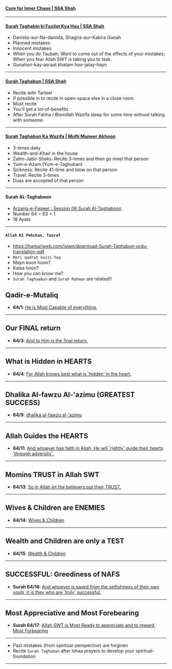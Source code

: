 #### [Cure for Inner Chaos | SSA Shah](https://www.youtube.com/watch?v=umlnQ8J2YUU)

***

#### [Surah Taghabin ki Fazilat Kya Hau | SSA Shah](https://www.youtube.com/shorts/f91vhya6F_8)
* Danista-aur-Na-danista, Shagira-aur-Kabira Gunah
* Planned mistakes
* Innocent mistakes
* When you do Taubah; Want to come out of the effects of your mistakes; When you fear Allah SWT is taking you to task.
* Gunahon-kay-asraat khatam hoo-jatay-hayn
  
***

#### [Surah Taghabun | SSA Shah](https://www.youtube.com/watch?v=UVygoKYmruQ)
* Recite with Tarteel
* If possible in to recite in open-space else in a close room.
* Must recite
* You'll get a lot-of-benefits
* After Surah Fatiha / Bismillah Wazifa sleep for some time without talking with someone.

***

#### [Surah Taghabun Ka Wazifa | Mufti Muneer Akhoon](https://www.youtube.com/watch?v=S0k_1zUvd6M)
* 3-times daily
* Wealth-and-Khair in the house
* Zalim-Jabir-Shaks: Recite 3-times and then go meet that person
* Yum-e-Azam (Yum-e-Taghuban)
* Sickness: Recite 41-time and blow on that person
* Travel: Recite 3-times
* Duas are accepted of that person

***

#### Surah AL-Taghaboon
* [Arzang-e-Faqeer : Session 06 Surah Al-Taghaboon](https://www.youtube.com/watch?v=j_OgniH_t0c)
* Number 64 = 63 + 1
* 18 Ayats

***

#### `Allah Ki Pehchan, Tauraf`
* https://hamariweb.com/islam/download-Surah-Taghabun-urdu-translation-pdf
* `Meri qudrat kaisi hay`
* Mayn koon hoon?
* Kaisa hoon?
* How you can know me?
* `Surah Taghaabun` and `Surah Rahman` are related!!

## Qadir-e-Mutaliq
* __64/1__: [He is Most Capable of everything.](https://quran.com/64/1)

***

## Our FINAL return
* __64/3__: [And to Him is the final return.](https://quran.com/64/3)

***

## What is Hidden in HEARTS
* __64/4__: [For Allah knows best what is ˹hidden˺ in the heart.](https://quran.com/64/4)

***

## Dhalika Al-fawzu Al-'azimu (GREATEST SUCCESS)
* __64/9__: [dhalika al-fawzu al-'azimu](https://quranwbw.com/64#9)

***

## Allah Guides the HEARTS
* __64/11__: [And whoever has faith in Allah, He will ˹rightly˺ guide their hearts ˹through adversity˺.](https://quran.com/64/11)

***

## Momins TRUST in Allah SWT
* __64/13__: [So in Allah let the believers put their TRUST.](https://quran.com/64/13)

***

## Wives & Children are ENEMIES
* __64/14__: [Wives & Children ](https://quran.com/64/14-15)

***

## Wealth and Children are only a TEST
*  __64/15__: [Wealth & Children](https://quran.com/64/15)

***

## SUCCESSFUL: Greediness of NAFS
* __Surah 64/16__: [And whoever is saved from the selfishness of their own souls, it is they who are ˹truly˺ successful.](https://quran.com/64/16)

***

## Most Appreciative and Most Forebearing
* __Surah 64/17__: [Allah SWT is Most Ready to appreciate and to reward, Most Forbearing](https://quranwbw.com/64#17)

***

* Past mistakes (from spiritual-perspective) are forgiven
* Recite `Surah Taghuban` after Ishaa prayers to develop your spiritual-foundation

***
